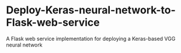 # Deploy-Keras-neural-network-to-Flask-web-service
A Flask web service implementation for deploying a Keras-based VGG neural network
